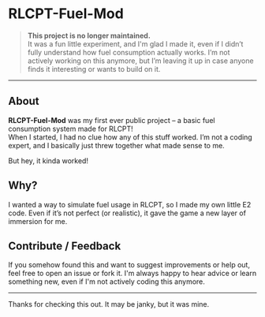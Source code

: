 # RLCPT-Fuel-Mod

> **This project is no longer maintained.**  
> It was a fun little experiment, and I'm glad I made it, even if I didn’t fully understand how fuel consumption actually works.
> I’m not actively working on this anymore, but I’m leaving it up in case anyone finds it interesting or wants to build on it.

---

## About

**RLCPT-Fuel-Mod** was my first ever public project – a basic fuel consumption system made for RLCPT!  
When I started, I had no clue how any of this stuff worked. I’m not a coding expert, and I basically just threw together what made sense to me.

But hey, it kinda worked!

## Why?

I wanted a way to simulate fuel usage in RLCPT, so I made my own little E2 code. Even if it’s not perfect (or realistic), it gave the game a new layer of immersion for me.

## Contribute / Feedback

If you somehow found this and want to suggest improvements or help out, feel free to open an issue or fork it. I'm always happy to hear advice or learn something new, even if I'm not actively coding this anymore.

---

Thanks for checking this out. It may be janky, but it was mine.
